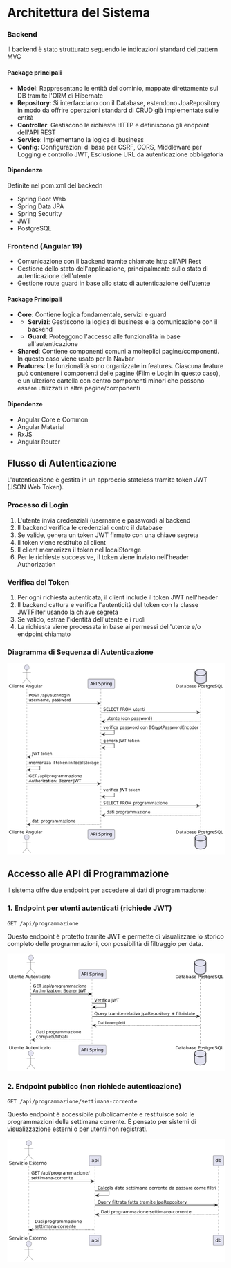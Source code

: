 # Architettura del Sistema

### Backend

Il backend è stato strutturato seguendo le indicazioni standard del pattern MVC

#### Package principali

- **Model**: Rappresentano le entità del dominio, mappate direttamente sul DB tramite l'ORM di Hibernate
- **Repository**: Si interfacciano con il Database, estendono JpaRepository in modo da offrire operazioni standard di CRUD già implementate sulle entità
- **Controller**: Gestiscono le richieste HTTP e definiscono gli endpoint dell'API REST
- **Service**: Implementano la logica di business
- **Config**: Configurazioni di base per CSRF, CORS, Middleware per Logging e controllo JWT, Esclusione URL da autenticazione obbligatoria

#### Dipendenze

Definite nel pom.xml del backedn

- Spring Boot Web
- Spring Data JPA
- Spring Security
- JWT
- PostgreSQL

### Frontend (Angular 19)

- Comunicazione con il backend tramite chiamate http all'API Rest
- Gestione dello stato dell'applicazione, principalmente sullo stato di autenticazione dell'utente
- Gestione route guard in base allo stato di autenticazione dell'utente

#### Package Principali

- **Core**: Contiene logica fondamentale, servizi e guard
- - **Servizi**: Gestiscono la logica di business e la comunicazione con il backend
- - **Guard**: Proteggono l'accesso alle funzionalità in base all'autenticazione
- **Shared**: Contiene componenti comuni a molteplici pagine/componenti. In questo caso viene usato per la Navbar
- **Features**: Le funzionalità sono organizzate in features. Ciascuna feature può contenere i componenti delle pagine (Film e Login in questo caso), e un ulteriore cartella con dentro componenti minori che possono essere utilizzati in altre pagine/componenti

#### Dipendenze

- Angular Core e Common
- Angular Material
- RxJS
- Angular Router

## Flusso di Autenticazione

L'autenticazione è gestita in un approccio stateless tramite token JWT (JSON Web Token).

### Processo di Login

1. L'utente invia credenziali (username e password) al backend
2. Il backend verifica le credenziali contro il database
3. Se valide, genera un token JWT firmato con una chiave segreta
4. Il token viene restituito al client
5. Il client memorizza il token nel localStorage
6. Per le richieste successive, il token viene inviato nell'header Authorization

### Verifica del Token

1. Per ogni richiesta autenticata, il client include il token JWT nell'header
2. Il backend cattura e verifica l'autenticità del token con la classe JWTFilter usando la chiave segreta
3. Se valido, estrae l'identità dell'utente e i ruoli
4. La richiesta viene processata in base ai permessi dell'utente e/o endpoint chiamato

### Diagramma di Sequenza di Autenticazione

![flusso-login](flusso-login.png)

## Accesso alle API di Programmazione

Il sistema offre due endpoint per accedere ai dati di programmazione:

### 1. Endpoint per utenti autenticati (richiede JWT)

```
GET /api/programmazione
```

Questo endpoint è protetto tramite JWT e permette di visualizzare lo storico completo delle programmazioni, con possibilità di filtraggio per data.

![programmazione-autenticato](programmazione-autenticato.png)


### 2. Endpoint pubblico (non richiede autenticazione)

```
GET /api/programmazione/settimana-corrente
```

Questo endpoint è accessibile pubblicamente e restituisce solo le programmazioni della settimana corrente. È pensato per sistemi di visualizzazione esterni o per utenti non registrati.


![programmazione-esterno](programmazione-esterno.png)

